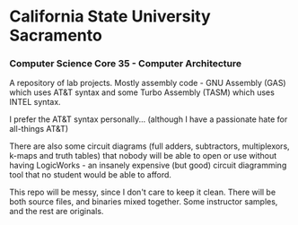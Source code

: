California State University Sacramento
======================================

### Computer Science Core 35 - Computer Architecture

A repository of lab projects. Mostly assembly code - GNU Assembly (GAS) which uses AT&T syntax and some Turbo Assembly (TASM) which uses INTEL syntax. 

I prefer the AT&T syntax personally... (although I have a passionate hate for all-things AT&T)

There are also some circuit diagrams (full adders, subtractors, multiplexors, k-maps and truth tables) that nobody will be able to open or use without having LogicWorks - an insanely expensive (but good) circuit diagramming tool that no student would be able to afford.

This repo will be messy, since I don't care to keep it clean. There will be both source files, and binaries mixed together. Some instructor samples, and the rest are originals.

